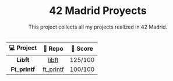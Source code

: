 <div align="center">
   	<h1 align="center">42 Madrid Proyects</h1>
    This project collects all my projects realized in 42 Madrid.
</div>
<br>
<div align="center">
  
| 💻 Project | 📝 Repo | 💯 Score |
|:------:|:-------:|:------------------:|
| **Libft** | [libft](https://github.com/mariocaro13/libft.git) | 125/100 |
| **Ft_printf** | [ft_printf](https://github.com/mariocaro13/ft_printf.git) | 100/100 |
</div>
